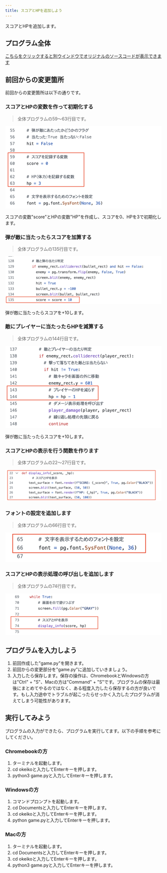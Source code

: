 ```yaml
---
title: スコアとHPを追加しよう
---
```

スコアとHPを追加します。

## プログラム全体
[こちらをクリックすると別ウインドウでオリジナルのソースコードが表示できます](https://github.com/kwaka1208/resources/blob/main/pygame/game09.py)

## 前回からの変更箇所
前回からの変更箇所は以下の通りです。
 
### スコアとHPの変数を作って初期化する
> 全体プログラムの59〜63行目です。

![](/images/python/pygame/09/01.png)

スコアの変数"score"とHPの変数"HP"を作成し、スコアを0、HPを3で初期化します。

### 弾が敵に当たったらスコアを加算する
> 全体プログラムの135行目です。

![](/images/python/pygame/09/02.png)

弾が敵に当たったらスコアを+10します。

### 敵にプレイヤーに当たったらHPを減算する
> 全体プログラムの144行目です。

![](/images/python/pygame/09/03.png)

弾が敵に当たったらスコアを+10します。

### スコアとHPの表示を行う関数を作ります
> 全体プログラムの22〜27行目です。

![](/images/python/pygame/09/04.png)

### フォントの設定を追加します
> 全体プログラムの66行目です。

![](/images/python/pygame/09/06.png)

### スコアとHPの表示処理の呼び出しを追加します
> 全体プログラムの74行目です。

![](/images/python/pygame/09/05.png)


## プログラムを入力しよう
1. 前回作成した"game.py"を開きます。
1. 前回からの変更部分を"game.py"に追加していきましょう。
1. 入力したら保存します。保存の操作は、ChromebookとWindowsの方は"Ctrl" + "S"、Macの方は"Command" + "S"です。プログラムの保存は最後にまとめてやるのではなく、ある程度入力したら保存するの方が良いです。もし入力途中でトラブルが起こったらせっかく入力したプログラムが消えてしまう可能性があります。

## 実行してみよう
プログラムの入力ができたら、プログラムを実行してます。以下の手順を参考にしてください。

### Chromebookの方
1. ターミナルを起動します。
1. cd okeikoと入力してEnterキーを押します。
1. python3 game.pyと入力してEnterキーを押します。

### Windowsの方
1. コマンドプロンプトを起動します。
1. cd Documentsと入力してEnterキーを押します。
1. cd okeikoと入力してEnterキーを押します。
1. python game.pyと入力してEnterキーを押します。

### Macの方
1. ターミナルを起動します。
1. cd Documentsと入力してEnterキーを押します。
1. cd okeikoと入力してEnterキーを押します。
1. python3 game.pyと入力してEnterキーを押します。

